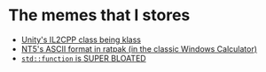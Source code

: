 # The memes that I stores

- [Unity's IL2CPP class being klass](./klass.md)
- [NT5's ASCII format in ratpak (in the classic Windows Calculator)](./ascii_format_since_nt5.md)
- [`std::function` is SUPER BLOATED](./std_function_is_bloated.md)
